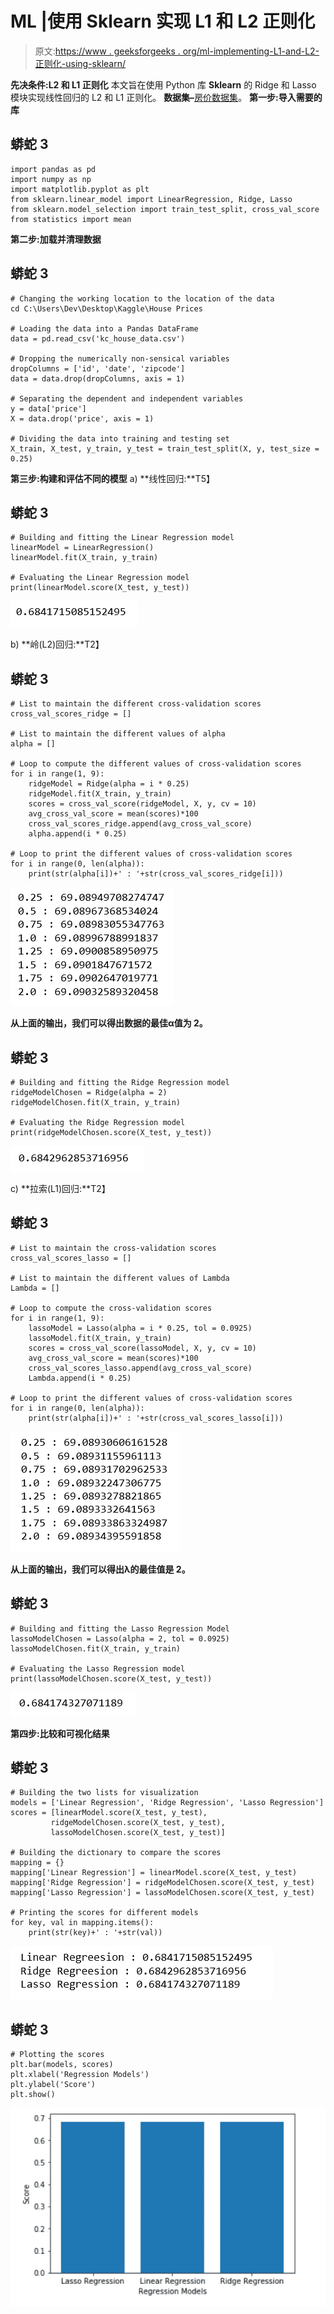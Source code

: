 # ML |使用 Sklearn 实现 L1 和 L2 正则化

> 原文:[https://www . geeksforgeeks . org/ml-implementing-L1-and-L2-正则化-using-sklearn/](https://www.geeksforgeeks.org/ml-implementing-l1-and-l2-regularization-using-sklearn/)

**先决条件:L2 和 L1 正则化**
本文旨在使用 Python 库 **Sklearn** 的 Ridge 和 Lasso 模块实现线性回归的 L2 和 L1 正则化。
**数据集–**[房价数据集](https://www.kaggle.com/shivachandel/kc-house-data)。
**第一步:导入需要的库**

## 蟒蛇 3

```
import pandas as pd
import numpy as np
import matplotlib.pyplot as plt
from sklearn.linear_model import LinearRegression, Ridge, Lasso
from sklearn.model_selection import train_test_split, cross_val_score
from statistics import mean
```

**第二步:加载并清理数据**

## 蟒蛇 3

```
# Changing the working location to the location of the data
cd C:\Users\Dev\Desktop\Kaggle\House Prices

# Loading the data into a Pandas DataFrame
data = pd.read_csv('kc_house_data.csv')

# Dropping the numerically non-sensical variables
dropColumns = ['id', 'date', 'zipcode']
data = data.drop(dropColumns, axis = 1)

# Separating the dependent and independent variables
y = data['price']
X = data.drop('price', axis = 1)

# Dividing the data into training and testing set
X_train, X_test, y_train, y_test = train_test_split(X, y, test_size = 0.25)
```

**第三步:构建和评估不同的模型**
a) **线性回归:**T5】

## 蟒蛇 3

```
# Building and fitting the Linear Regression model
linearModel = LinearRegression()
linearModel.fit(X_train, y_train)

# Evaluating the Linear Regression model
print(linearModel.score(X_test, y_test))
```

![](img/3da5d40e4e4bd5dd7d336ad95351c8f0.png)

b) **岭(L2)回归:**T2】

## 蟒蛇 3

```
# List to maintain the different cross-validation scores
cross_val_scores_ridge = []

# List to maintain the different values of alpha
alpha = []

# Loop to compute the different values of cross-validation scores
for i in range(1, 9):
    ridgeModel = Ridge(alpha = i * 0.25)
    ridgeModel.fit(X_train, y_train)
    scores = cross_val_score(ridgeModel, X, y, cv = 10)
    avg_cross_val_score = mean(scores)*100
    cross_val_scores_ridge.append(avg_cross_val_score)
    alpha.append(i * 0.25)

# Loop to print the different values of cross-validation scores
for i in range(0, len(alpha)):
    print(str(alpha[i])+' : '+str(cross_val_scores_ridge[i]))
```

![](img/513927a0dc1911f624b0955e91c94c2f.png)

**从上面的输出，我们可以得出数据的最佳α值为 2。**

## 蟒蛇 3

```
# Building and fitting the Ridge Regression model
ridgeModelChosen = Ridge(alpha = 2)
ridgeModelChosen.fit(X_train, y_train)

# Evaluating the Ridge Regression model
print(ridgeModelChosen.score(X_test, y_test))
```

![](img/65630659a70e6752c1d28576e92510fa.png)

c) **拉索(L1)回归:**T2】

## 蟒蛇 3

```
# List to maintain the cross-validation scores
cross_val_scores_lasso = []

# List to maintain the different values of Lambda
Lambda = []

# Loop to compute the cross-validation scores
for i in range(1, 9):
    lassoModel = Lasso(alpha = i * 0.25, tol = 0.0925)
    lassoModel.fit(X_train, y_train)
    scores = cross_val_score(lassoModel, X, y, cv = 10)
    avg_cross_val_score = mean(scores)*100
    cross_val_scores_lasso.append(avg_cross_val_score)
    Lambda.append(i * 0.25)

# Loop to print the different values of cross-validation scores
for i in range(0, len(alpha)):
    print(str(alpha[i])+' : '+str(cross_val_scores_lasso[i]))
```

![](img/0b3753a1301bc45aa965c0792349cc70.png)

**从上面的输出，我们可以得出λ的最佳值是 2。**

## 蟒蛇 3

```
# Building and fitting the Lasso Regression Model
lassoModelChosen = Lasso(alpha = 2, tol = 0.0925)
lassoModelChosen.fit(X_train, y_train)

# Evaluating the Lasso Regression model
print(lassoModelChosen.score(X_test, y_test))
```

![](img/c721db0c883886ac1ecf9c742fc8332c.png)

**第四步:比较和可视化结果**

## 蟒蛇 3

```
# Building the two lists for visualization
models = ['Linear Regression', 'Ridge Regression', 'Lasso Regression']
scores = [linearModel.score(X_test, y_test),
         ridgeModelChosen.score(X_test, y_test),
         lassoModelChosen.score(X_test, y_test)]

# Building the dictionary to compare the scores
mapping = {}
mapping['Linear Regression'] = linearModel.score(X_test, y_test)
mapping['Ridge Regression'] = ridgeModelChosen.score(X_test, y_test)
mapping['Lasso Regression'] = lassoModelChosen.score(X_test, y_test)

# Printing the scores for different models
for key, val in mapping.items():
    print(str(key)+' : '+str(val))
```

![](img/0549ba98b8e4bc741911501e65674f42.png)

## 蟒蛇 3

```
# Plotting the scores
plt.bar(models, scores)
plt.xlabel('Regression Models')
plt.ylabel('Score')
plt.show()
```

![](img/f85aab6c24a8ba55134365c53ef38c72.png)